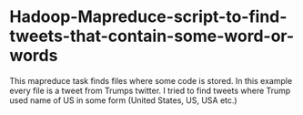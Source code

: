 # Hadoop-Mapreduce-script-to-find-tweets-that-contain-some-word-or-words
This mapreduce task finds files where some code is stored. In this example every file is a tweet from Trumps twitter. I tried to find tweets where Trump used name of US in some form (United States, US, USA etc.)
